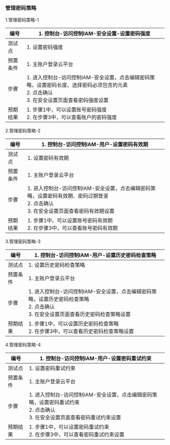### 管理密码策略

1.管理密码策略-1

| 编号     | 1. 控制台-访问控制IAM-安全设置-设置密码强度                |
| -------- | ------------------------------------------------------------ |
| 测试点   | 1. 设置密码强度                                              |
| 预置条件 | 1. 主账户登录云平台                                          |
| 步骤     | 1. 进入控制台-访问控制IAM-安全设置，点击编辑密码策略，设置密码长度、选择密码必须包含的元素<br>2. 点击确认<br>3. 在安全设置页面查看密码强度设置 |
| 预期结果 | 1. 步骤1中，可以设置账号密码强度<br>2. 在步骤3中，可以查看账户的密码强度 |

2.管理密码策略-2

| 编号     | 1. 控制台-访问控制IAM-用户-设置密码有效期                  |
| -------- | ------------------------------------------------------------ |
| 测试点   | 1. 设置密码有效期                                            |
| 预置条件 | 1. 主账户登录云平台                                          |
| 步骤     | 1. 进入控制台-访问控制IAM-安全设置，点击编辑密码策略，设置密码有效期、密码过期登录<br/>2. 点击确认<br/>3. 在安全设置页面查看密码有效期设置 |
| 预期结果 | 1. 步骤1中，可以设置账号密码有效期<br>2. 在步骤3中，可以查看账号密码有效期 |

3.管理密码策略-3

| 编号     | 1. 控制台-访问控制IAM-用户-设置历史密码检查策略            |
| -------- | ------------------------------------------------------------ |
| 测试点   | 1. 设置历史密码检查策略                                      |
| 预置条件 | 1. 主账户登录云平台                                          |
| 步骤     | 1. 进入控制台-访问控制IAM-安全设置，点击编辑密码策略，设置历史密码检查策略<br/>2. 点击确认<br/>3. 在安全设置页面查看历史密码检查策略设置 |
| 预期结果 | 1. 步骤1中，可以设置历史密码检查策略<br/>2. 在步骤3中，可以查看历史密码检查策略设置 |

4.管理密码策略-4

| 编号     | 1. 控制台-访问控制IAM-用户-设置密码重试约束                |
| -------- | ------------------------------------------------------------ |
| 测试点   | 1. 设置密码重试约束                                          |
| 预置条件 | 1. 主账户登录云平台                                          |
| 步骤     | 1. 进入控制台-访问控制IAM-安全设置，点击编辑密码策略，设置密码重试约束<br/>2. 点击确认<br/>3. 在安全设置页面查看密码重试约束设置 |
| 预期结果 | 1. 步骤1中，可以设置密码重试约束<br/>2. 在步骤3中，可以查看密码重试约束设置 |